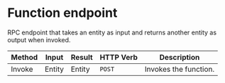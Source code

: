 # Function endpoint

RPC endpoint that takes an entity as input and returns another entity as output when invoked.

| Method | Input  | Result | HTTP Verb | Description           |
| ------ | ------ | ------ | --------- | --------------------- |
| Invoke | Entity | Entity      | `POST`    | Invokes the function. |
